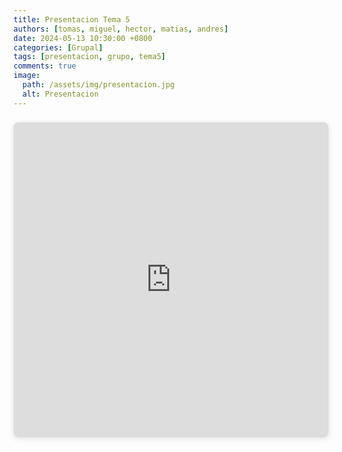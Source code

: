 ```yaml
---
title: Presentacion Tema 5
authors: [tomas, miguel, hector, matias, andres]
date: 2024-05-13 10:30:00 +0800
categories: [Grupal]
tags: [presentacion, grupo, tema5]
comments: true
image:
  path: /assets/img/presentacion.jpg
  alt: Presentacion
---
```


<div style="position: relative; width: 100%; height: 0; padding-top: 100.0000%;
 padding-bottom: 0; box-shadow: 0 2px 8px 0 rgba(63,69,81,0.16); margin-top: 1.6em; margin-bottom: 0.9em; overflow: hidden;
 border-radius: 8px; will-change: transform;">
  <iframe loading="lazy" style="position: absolute; width: 100%; height: 100%; top: 0; left: 0; border: none; padding: 0;margin: 0;"
    src="https:&#x2F;&#x2F;www.canva.com&#x2F;design&#x2F;DAGDyIETPH0&#x2F;PMlisVPYtQ9A1lz-omIGMg&#x2F;view?embed" allowfullscreen="allowfullscreen" allow="fullscreen">
  </iframe>
</div>
<a href="https:&#x2F;&#x2F;www.canva.com&#x2F;design&#x2F;DAGDyIETPH0&#x2F;PMlisVPYtQ9A1lz-omIGMg&#x2F;view?utm_content=DAGDyIETPH0&amp;utm_campaign=designshare&amp;utm_medium=embeds&amp;utm_source=link" target="_blank" rel="noopener">
